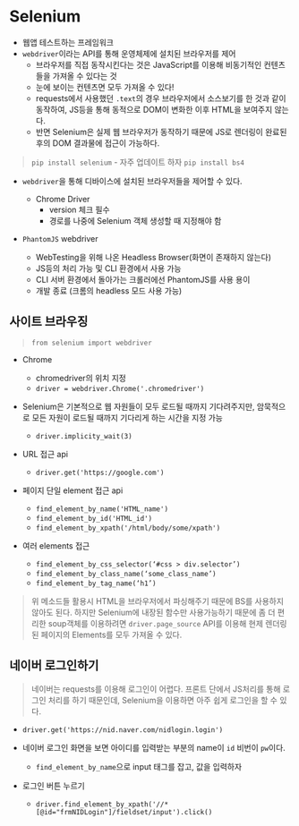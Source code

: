# Selenium

* 웹앱 테스트하는 프레임워크
* `webdriver`이라는 API를 통해 운영체제에 설치된 브라우저를 제어
    - 브라우저를 직접 동작시킨다는 것은 JavaScript를 이용해 비동기적인 컨텐츠들을 가져올 수 있다는 것
    - 눈에 보이는 컨텐츠면 모두 가져올 수 있다!
    - requests에서 사용했던 `.text`의 경우 브라우저에서 소스보기를 한 것과 같이 동작하여, JS등을 통해 동적으로 DOM이 변화한 이후 HTML을 보여주지 않는다.
    - 반면 Selenium은 실제 웹 브라우저가 동작하기 때문에 JS로 렌더링이 완료된 후의 DOM 결과물에 접근이 가능하다.

> `pip install selenium` - 자주 업데이트 하자
> `pip install bs4`

* `webdriver`을 통해 디바이스에 설치된 브라우저들을 제어할 수 있다.
    - Chrome Driver
        - version 체크 필수
        - 경로를 나중에 Selenium 객체 생성할 때 지정해야 함

* `PhantomJS` webdriver
    - WebTesting을 위해 나온 Headless Browser(화면이 존재하지 않는다)
    - JS등의 처리 가능 및 CLI 환경에서 사용 가능
    - CLI 서버 환경에서 돌아가는 크롤러에선 PhantomJS를 사용 용이
    - 개발 종료 (크롬의 headless 모드 사용 가능)


## 사이트 브라우징
> `from selenium import webdriver`

* Chrome
    - chromedriver의 위치 지정
    - `driver = webdriver.Chrome('.chromedriver')`

* Selenium은 기본적으로 웹 자원들이 모두 로드될 때까지 기다려주지만, 암묵적으로 모든 자원이 로드될 때까지 기다리게 하는 시간을 지정 가능
    - `driver.implicity_wait(3)`

* URL 접근 api
    - `driver.get('https://google.com')`

* 페이지 단일 element 접근 api
    - `find_element_by_name('HTML_name')`
    - `find_element_by_id('HTML_id')`
    - `find_element_by_xpath('/html/body/some/xpath')`

* 여러 elements 접근
    - `find_element_by_css_selector(‘#css > div.selector’)`
    - `find_element_by_class_name(‘some_class_name’)`
    - `find_element_by_tag_name(‘h1’)`

> 위 메소드들 활용시 HTML을 브라우저에서 파싱해주기 때문에 BS를 사용하지 않아도 된다.
> 하지만 Selenium에 내장된 함수만 사용가능하기 때문에 좀 더 편리한 soup객체를 이용하려면 `driver.page_source` API를 이용해 현제 렌더링된 페이지의 Elements를 모두 가져올 수 있다.


## 네이버 로그인하기
> 네이버는 requests를 이용해 로그인이 어렵다.
> 프론트 단에서 JS처리를 통해 로그인 처리를 하기 때문인데, Selenium을 이용하면 아주 쉽게 로그인을 할 수 있다.

* `driver.get('https://nid.naver.com/nidlogin.login')`

* 네이버 로그인 화면을 보면 아이디를 입력받는 부분의 name이 `id` 비번이 `pw`이다.
    - `find_element_by_name`으로 input 태그를 잡고, 값을 입력하자

* 로그인 버튼 누르기
    - `driver.find_element_by_xpath('//*[@id="frmNIDLogin"]/fieldset/input').click()`
    